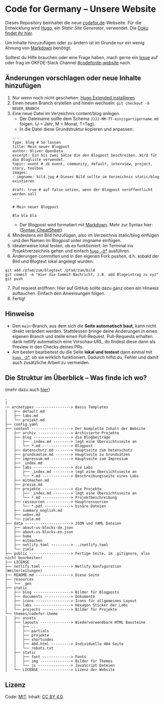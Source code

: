 # Code for Germany – Unsere Website

Dieses Repository beinhaltet die neue [codefor.de](https://codefor.de)-Webseite. Für die Entwicklung wird [Hugo](https://gohugo.io/), ein *Static Site Generator*, verwendet. Die [Doku findet ihr hier](https://gohugo.io/documentation/).

Um Inhalte hinzuzufügen oder zu ändern ist im Grunde nur ein wenig Ahnung von [Markdown](https://www.markdownguide.org/getting-started/) benötigt.

Solltest du Hilfe brauchen oder eine Frage haben, mach gerne ein [Issue](https://github.com/okfde/codefor.de/issues) auf oder frag im OKFDE-Slack Channel [#codeforde-website](https://openknowledgegermany.slack.com/messages/codeforde-website/) nach.

## Änderungen vorschlagen oder neue Inhalte hinzufügen

1. Nur wenn noch nicht geschehen: [Hugo Extended installieren](https://gohugo.io/getting-started/installing/)
2. Einen neuen Branch erstellen und hinein wechseln: ```git checkout -b NEUER_BRANCH```.
3. Eine neue Datei im Verzeichnis content/blog anlegen.
    - Der Dateiname sollte dem Schema `JJJJ-MM-TT-einzigartigername.md` folgen. (J = Jahr, M = Monat, T=Tag).
    - In die Datei diese Grundstruktur kopieren und anpassen:
    ```
    ---
    type: blog # So lassen
    title: Mein neuer Blogpost
    author: Oliver OpenData
    excerpt: Ein bis zwei Sätze die den Blogpost beschreiben. Wird für die Blogliste verwendet.
    topic: event # zb event, community, default, interview, project, story, toolbox
    images:
    - imgname: bild.jpg # Dieses Bild sollte im Verzeichnis static/blog existieren

    draft: true # auf false setzen, wenn der Blogpost veröffentlicht werden soll
    ---

    # Mein neuer Blogpost

    Bla bla bla
    ```
    - Der Blogpost wird formatiert mit [Markdown](https://www.markdownguide.org/getting-started/). Mehr zur Syntax hier: ([Syntax-CheatSheet](https://www.markdownguide.org/cheat-sheet/))
4. Mindestens ein Bild hinzufügen, also im Verzeichnis static/blog einfügen und den Namen im Blogpost unter imgname einfügen.
5. Idealerweise lokal testen, ob es funktioniert: Im Terminal ins Projektverzeichnis gehen und einfach [`hugo -D`*](#Gebaut-mit-Hugo) ausführen.
6. Änderungen committen und in den eigenen Fork pushen, d.h. sobald der Bild und Blogtext lokal angelegt wurden:
```
git add /pfad/zum/blogtext /pfad/zum/bild
git commit -m "Hier die Commit-Nachricht, z.B. add Blogeintrag zu xyz"
git push
```
7. Pull request eröffnen: Hier auf GitHub sollte dazu ganz oben ein Hinweis auftauchen. Einfach den Anweisungen folgen.
8. Fertig!


## Hinweise
* Den `main`-Branch, aus dem sich die **Seite automatisch baut**, kann nicht direkt verändert werden. Stattdessen bringe deine Anderungen in einen eigenen Branch und stelle einen Pull-Request. Pull-Requests erhalten dank netlify automatisch eine Vorschau-URL, du findest diese dann als Preview in den Checks deines PRs.
* Am besten bearbeitest du die Seite **lokal und testest** dann einmal mit [`hugo -D`*](#Gebaut-mit-Hugo), ob sie wirklich funktioniert. Dadurch hilfst du, Fehler und damit auch zusätzliche Arbeit zu vermeiden.

## Die Struktur im Überblick – Was finde ich wo?
(mehr dazu auch [hier](https://gohugo.io/getting-started/directory-structure/#readout))

```
.
│
── archetypes ----------------> Basis Templates
│   ├── default.md
│   ├── labs.md
│   └── projekt.md
├── config.yaml
├── content ------------------> Der komplette Inhalt der Website
│   ├── archiv ---------------> Archivierte Projekte
│   ├── blog -----------------> die Blogbeiträge
│   │   ├── _index.md --------> legt eine Übersichtsseite an
│   │   └── *.md -------------> Blogpost
│   ├── datenschutz.md -------> Hauptseite zum Datenschutz
│   ├── grundsaetze.md -------> Hauptseite zu Grundsätzen
│   ├── impressum.md ---------> Hauptseite zum Impressum
│   ├── _index.md
│   ├── labs -----------------> die Labs
│   │   ├── _index.md --------> legt eine Übersichtsseite an
│   │   └── *.md -------------> Beschreibungsseite eines Labs
│   ├── mitmachen.md
│   ├── presse.md
│   ├── projekte -------------> die Projekte
│   │   ├── _index.md --------> legt eine Übersichtsseite an
│   │   └── *.md -------------> Projektbeschreibung
│   ├── ressourcen -----------> Hauptressourcen
│   │   └── *.pdf ------------> binäre Dateien
│   ├── summary_english.md
│   ├── ueber.md
│   └── ziele.md
├── data ---------------------> JSON und YAML Dateien
│   ├── about-us-blocks-de.json
│   ├── about-us-blocks-en.json
│   ├── home
│   ├── mitmachen
│   ├── netlify.toml ---------> ../netlify.toml
│   └── ziele
├── public -------------------> Fertige Seite, im .gitignore, also nicht bearbeiten!
├── LICENSE
├── netlify.toml -------------> Netlify Konfiguration (Weiterleitungen)
├── README.md ----------------> Diese Seite
├── resources
│   └── _gen
├── static
│   ├── blog -----------------> Bilder für Blogposts
│   ├── documents ------------> Dokumente
│   ├── icons ----------------> Icons für allgemeines Layout
│   ├── labs -----------------> Hexagon Sticker der Labs
│   └── projects -------------> Bilder für Projekte
└── themes/codefor-theme
│   ├── assets
│   ├── layouts --------------> Wiederverwendbare HTML Bausteine
│   │   ├── ...
│   │   ├── partials
│   │   ├── projekte
│   │   ├── shortcodes
│   │   ├── 404.html ---------> Individuelle 404 Seite
│   │   └── robots.txt
│   ├── static
│   │   ├── font -------------> Fonts
│   │   ├── img --------------> Bilder für Themes
│   │   └── js ---------------> JavaScript Dateien
│   └── LICENSE --------------> Lizenz der Website
```

## Lizenz

Code: [MIT](./LICENSE). Inhalt: [CC BY 4.0](https://creativecommons.org/licenses/by/4.0/deed.de).
